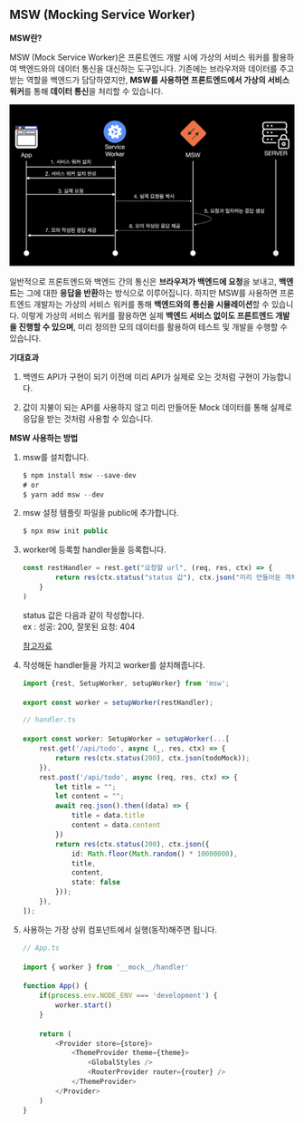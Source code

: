 ## MSW (Mocking Service Worker)

**MSW란?** 

MSW (Mock Service Worker)은 프론트엔드 개발 시에 가상의 서비스 워커를 활용하여 백엔드와의 데이터 통신을 대신하는 도구입니다. 기존에는 브라우저와 데이터를 주고받는 역할을 백엔드가 담당하였지만, **MSW를 사용하면 프론트엔드에서 가상의 서비스 워커**를 통해 **데이터 통신**을 처리할 수 있습니다.

<p align="center">
    <img src="./img/msw.png" alt="msw의 동작과정" width="800"/>
</p>

일반적으로 프론트엔드와 백엔드 간의 통신은 **브라우저가 백엔드에 요청**을 보내고, **백엔드**는 그에 대한 **응답을 반환**하는 방식으로 이루어집니다. 하지만 MSW를 사용하면 프론트엔드 개발자는 가상의 서비스 워커를 통해 **백엔드와의 통신을 시뮬레이션**할 수 있습니다. 이렇게 가상의 서비스 워커를 활용하면 실제 **백엔드 서비스 없이도 프론트엔드 개발을 진행할 수 있으며**, 미리 정의한 모의 데이터를 활용하여 테스트 및 개발을 수행할 수 있습니다.

**기대효과**
1. 백엔드 API가 구현이 되기 이전에 미리 API가 실제로 오는 것처럼 구현이 가능합니다.

2. 값이 지불이 되는 API를 사용하지 않고 미리 만들어둔 Mock 데이터를 통해 실제로 응답을 받는 것처럼 사용할 수 있습니다.


**MSW 사용하는 방법**

1. msw를 설치합니다.
    
    ```jsx
    $ npm install msw --save-dev
    # or
    $ yarn add msw --dev
    ```
    
2. msw 설정 템플릿 파일을 public에 추가합니다.
    
    ```jsx
    $ npx msw init public
    ```
    
3. worker에 등록할 handler들을 등록합니다.

    ```typescript
    const restHandler = rest.get("요청할 url", (req, res, ctx) => {
            return res(ctx.status("status 값"), ctx.json("미리 만들어둔 객체"));
        }
    )
    ```
    status 값은 다음과 같이 작성합니다.    
    ex : 성공: 200, 잘못된 요청: 404

    [참고자료](https://www.whatap.io/ko/blog/40/)


3. 작성해둔 handler들을 가지고 worker를 설치해줍니다.

    ```typescript
    import {rest, SetupWorker, setupWorker} from 'msw';

    export const worker = setupWorker(restHandler);
    ```

    ```typescript
    // handler.ts

    export const worker: SetupWorker = setupWorker(...[
        rest.get('/api/todo', async (_, res, ctx) => {
            return res(ctx.status(200), ctx.json(todoMock));
        }),
        rest.post('/api/todo', async (req, res, ctx) => {
            let title = "";
            let content = "";
            await req.json().then((data) => {
                title = data.title
                content = data.content
            })
            return res(ctx.status(200), ctx.json({
                id: Math.floor(Math.random() * 10000000),
                title,
                content,
                state: false
            }));
        }),
    ]);
    ```

5. 사용하는 가장 상위 컴포넌트에서 실행(동작)해주면 됩니다.
    
    ```typescript
    // App.ts
    
    import { worker } from '__mock__/handler'
    
    function App() {
    	if(process.env.NODE_ENV === 'development') {
    		worker.start()
    	}
    	
    	return (
    		<Provider store={store}>
    			<ThemeProvider theme={theme}>
    				<GlobalStyles />
    				<RouterProvider router={router} />
    			</ThemeProvider>
    		</Provider>
    	)
    }
    ```